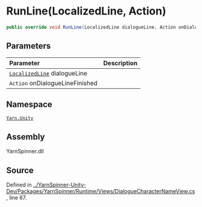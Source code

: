 # RunLine\(LocalizedLine, Action\)

```csharp
public override void RunLine(LocalizedLine dialogueLine, Action onDialogueLineFinished)
```

## Parameters

| Parameter | Description |
| :--- | :--- |
| [`LocalizedLine`](../localizedline/) dialogueLine |  |
| `Action` onDialogueLineFinished |  |

## Namespace

[`Yarn.Unity`](../)

## Assembly

YarnSpinner.dll

## Source

Defined in [../YarnSpinner-Unity-Dev/Packages/YarnSpinner/Runtime/Views/DialogueCharacterNameView.cs](https://github.com/YarnSpinnerTool/YarnSpinner-Unity//blob/develop/Runtime/Views/DialogueCharacterNameView.cs#L67), line 67.

